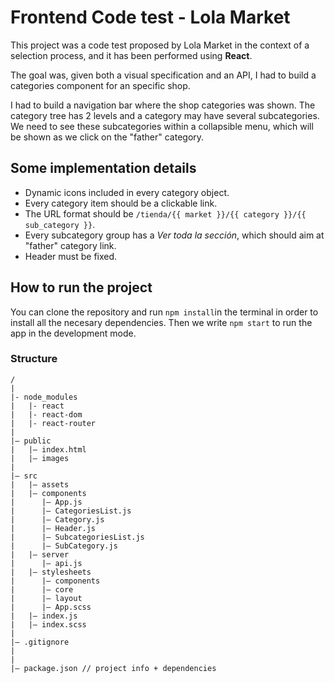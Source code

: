 # Frontend Code test - Lola Market

This project was a code test proposed by Lola Market in the context of a selection process, and it has been performed using **React**.

The goal was, given both a visual specification and an API, I had to build a categories component for an specific shop.

I had to build a navigation bar where the shop categories was shown. The category tree has 2 levels and a category may have several subcategories. We need to see these subcategories within a collapsible menu, which will be shown as we click on the "father" category.

## Some implementation details

- Dynamic icons included in every category object.
- Every category item should be a clickable link.
- The URL format should be ```/tienda/{{ market }}/{{ category }}/{{ sub_category }}```.
- Every subcategory group has a *Ver toda la sección*, which should aim at "father" category link.
- Header must be fixed.  

## How to run the project

You can clone the repository and run `npm install`in the terminal in order to install all the necesary dependencies. Then we write `npm start` to run the app in the development mode.

### Structure

```
/
|
|- node_modules
|   |- react
|   |- react-dom
|   |- react-router
|
|– public
|   |– index.html
|   |– images
|
|– src
|   |– assets
|   |– components
|      |– App.js
|      |– CategoriesList.js
|      |– Category.js
|      |– Header.js
|      |– SubcategoriesList.js
|      |– SubCategory.js
|   |– server
|      |– api.js
|   |– stylesheets
|      |– components
|      |– core
|      |– layout
|      |– App.scss
|   |– index.js
|   |– index.scss
|
|– .gitignore
|
|
|– package.json // project info + dependencies

```